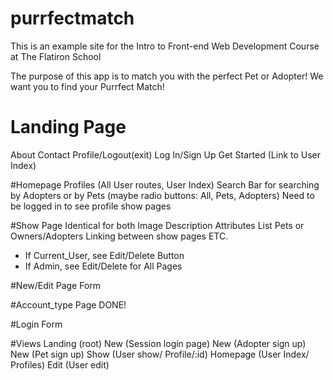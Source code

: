# purrfectmatch
This is an example site for the Intro to Front-end Web Development Course at The Flatiron School

The purpose of this app is to match you with the perfect Pet or Adopter! We want you to find your Purrfect Match!

# Landing Page
About
Contact
Profile/Logout(exit)
Log In/Sign Up
Get Started (Link to User Index)

#Homepage
Profiles (All User routes, User Index)
Search Bar for searching by Adopters or by Pets (maybe radio buttons: All, Pets, Adopters)
Need to be logged in to see profile show pages

#Show Page
Identical for both
Image
Description
Attributes
List Pets or Owners/Adopters
Linking between show pages
ETC.
- If Current_User, see Edit/Delete Button
- If Admin, see Edit/Delete for All Pages

#New/Edit Page
Form

#Account_type Page
DONE!


#Login
Form

#Views
Landing (root)
New (Session login page)
New (Adopter sign up)
New (Pet sign up)
Show (User show/ Profile/:id)
Homepage (User Index/ Profiles)
Edit (User edit)
